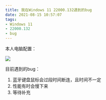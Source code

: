 ```yaml
---
title: 我在Windows 11 22000.132遇到的bug
date: 2021-08-15 10:57:07
tags: 
- Windows 11
- 22000.132
- bug
---
```


本人电脑配置：

![](https://cdn.jsdelivr.net/gh/zzysite/imgs@main/20210815105958.png)

目前遇到的bug：
1. 蓝牙键盘鼠标会过段时间断连，且时间不一定
2. 性能有时会慢下来
3. 等待补充